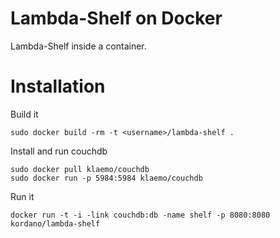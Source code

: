 # Lambda-Shelf on Docker
Lambda-Shelf inside a container.

# Installation

Build it
```
sudo docker build -rm -t <username>/lambda-shelf .
```

Install and run couchdb
```
sudo docker pull klaemo/couchdb
sudo docker run -p 5984:5984 klaemo/couchdb
```

Run it
```
docker run -t -i -link couchdb:db -name shelf -p 8080:8080 kordano/lambda-shelf
```
